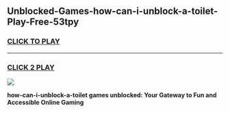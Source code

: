 
## Unblocked-Games-how-can-i-unblock-a-toilet-Play-Free-53tpy
<h3>
<a href="https://premium76.site?title=how-can-i-unblock-a-toilet&ref=21A">CLICK TO PLAY</a></h3>
<hr>

<h3>
<a href="https://premium76.site?title=how-can-i-unblock-a-toilet&ref=21A">CLICK 2 PLAY</a>
  
</h3>

<a href="https://premium76.site?title=how-can-i-unblock-a-toilet&ref=21A"><img src="https://clearcache.store/games.png"></a>


**how-can-i-unblock-a-toilet games unblocked: Your Gateway to Fun and Accessible Online Gaming**
